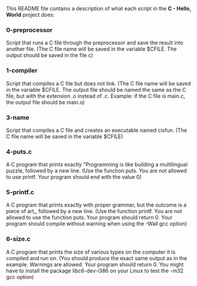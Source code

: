 This README file contains a description of what each script in the **C - Hello, World** project does:

### 0-preprocessor
Script that runs a C file through the preprocessor and save the result into another file. (The C file name will be saved in the variable $CFILE. The output should be saved in the file c)

### 1-compiler
Script that compiles a C file but does not link. (The C file name will be saved in the variable $CFILE. The output file should be named the same as the C file, but with the extension .o instead of .c. Example: if the C file is main.c, the output file should be main.o)

### 3-name
Script that compiles a C file and creates an executable named cisfun. (The C file name will be saved in the variable $CFILE)

### 4-puts.c
A C program that prints exactly "Programming is like building a multilingual puzzle, followed by a new line. (Use the function puts. You are not allowed to use printf. Your program should end with the value 0)

### 5-printf.c
A C program that prints exactly with proper grammar, but the outcome is a piece of art,, followed by a new line. (Use the function printf. You are not allowed to use the function puts. Your program should return 0. Your program should compile without warning when using the -Wall gcc option)

### 6-size.c
A C program that prints the size of various types on the computer it is compiled and run on. (You should produce the exact same output as in the example. Warnings are allowed. Your program should return 0. You might have to install the package libc6-dev-i386 on your Linux to test the -m32 gcc option)


